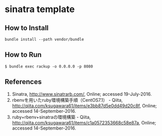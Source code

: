 # sinatra template

## How to Install

```
bundle install --path vendor/bundle
```

## How to Run

```
$ bundle exec rackup -o 0.0.0.0 -p 8080
```

## References
1. Sinatra, http://www.sinatrarb.com/, Online; accessed 19-July-2016. 
2. rbenvを用いたruby環境構築手順（CentOS7.1） - Qiita, http://qiita.com/ksugawara61/items/e3bb87d5e0dd49d20c8f, Online; accessed 14-September-2016.
3. ruby+rbenv+sinatraの環境構築 - Qiita, http://qiita.com/ksugawara61/items/c1a0572353668c58e87a, Online; accessed 14-September-2016.

